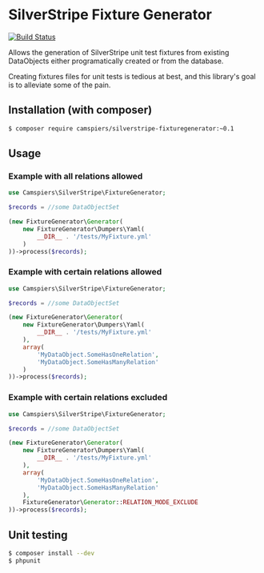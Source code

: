 # SilverStripe Fixture Generator

[![Build Status](https://travis-ci.org/camspiers/silverstripe-fixturegenerator.png?branch=master)](https://travis-ci.org/camspiers/silverstripe-fixturegenerator)

Allows the generation of SilverStripe unit test fixtures from existing DataObjects either programatically created or from the database.

Creating fixtures files for unit tests is tedious at best, and this library's goal is to alleviate some of the pain.

## Installation (with composer)

```bash
$ composer require camspiers/silverstripe-fixturegenerator:~0.1
```

## Usage

### Example with all relations allowed

```php
use Camspiers\SilverStripe\FixtureGenerator;

$records = //some DataObjectSet

(new FixtureGenerator\Generator(
    new FixtureGenerator\Dumpers\Yaml(
        __DIR__ . '/tests/MyFixture.yml'
    )
))->process($records);
```

### Example with certain relations allowed

```php
use Camspiers\SilverStripe\FixtureGenerator;

$records = //some DataObjectSet

(new FixtureGenerator\Generator(
    new FixtureGenerator\Dumpers\Yaml(
        __DIR__ . '/tests/MyFixture.yml'
    ),
    array(
        'MyDataObject.SomeHasOneRelation',
        'MyDataObject.SomeHasManyRelation'
    )
))->process($records);
```

### Example with certain relations excluded

```php
use Camspiers\SilverStripe\FixtureGenerator;

$records = //some DataObjectSet

(new FixtureGenerator\Generator(
    new FixtureGenerator\Dumpers\Yaml(
        __DIR__ . '/tests/MyFixture.yml'
    ),
    array(
        'MyDataObject.SomeHasOneRelation',
        'MyDataObject.SomeHasManyRelation'
    ),
    FixtureGenerator\Generator::RELATION_MODE_EXCLUDE
))->process($records);
```

## Unit testing

```bash
$ composer install --dev
$ phpunit
```